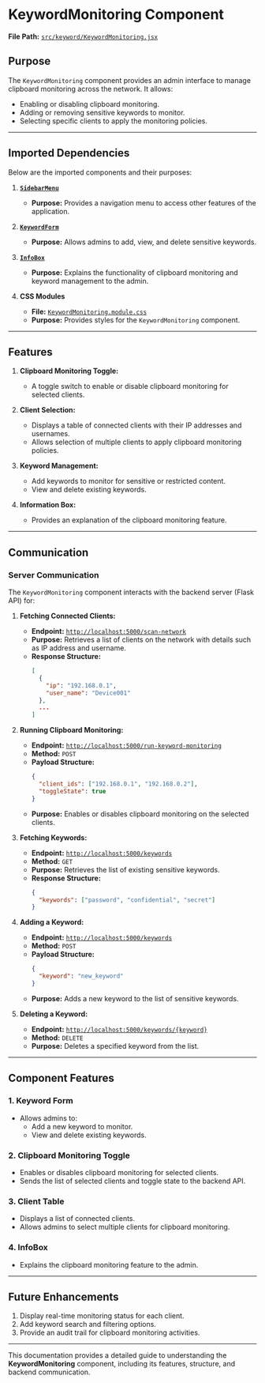 # KeywordMonitoring Component

**File Path:** [`src/keyword/KeywordMonitoring.jsx`](https://github.com/mrunmeumeu/DLP/blob/ADMIN_FRONTEND/src/keyword/KeywordMonitoring.jsx)

## **Purpose**
The `KeywordMonitoring` component provides an admin interface to manage clipboard monitoring across the network. It allows:
- Enabling or disabling clipboard monitoring.
- Adding or removing sensitive keywords to monitor.
- Selecting specific clients to apply the monitoring policies.

---

## **Imported Dependencies**
Below are the imported components and their purposes:

1. **[`SidebarMenu`](https://github.com/mrunmeumeu/DLP/blob/ADMIN_FRONTEND/src/keyword/SidebarMenu.jsx)**
   - **Purpose:** Provides a navigation menu to access other features of the application.

2. **[`KeywordForm`](https://github.com/mrunmeumeu/DLP/blob/ADMIN_FRONTEND/src/keyword/KeywordForm.jsx)**
   - **Purpose:** Allows admins to add, view, and delete sensitive keywords.

3. **[`InfoBox`](https://github.com/mrunmeumeu/DLP/blob/ADMIN_FRONTEND/src/keyword/InfoBox.jsx)**
   - **Purpose:** Explains the functionality of clipboard monitoring and keyword management to the admin.

4. **CSS Modules**
   - **File:** [`KeywordMonitoring.module.css`](https://github.com/mrunmeumeu/DLP/blob/ADMIN_FRONTEND/src/keyword/KeywordMonitoring.module.css)
   - **Purpose:** Provides styles for the `KeywordMonitoring` component.

---

## **Features**
1. **Clipboard Monitoring Toggle:**
   - A toggle switch to enable or disable clipboard monitoring for selected clients.

2. **Client Selection:**
   - Displays a table of connected clients with their IP addresses and usernames.
   - Allows selection of multiple clients to apply clipboard monitoring policies.

3. **Keyword Management:**
   - Add keywords to monitor for sensitive or restricted content.
   - View and delete existing keywords.

4. **Information Box:**
   - Provides an explanation of the clipboard monitoring feature.

---

## **Communication**

### **Server Communication**
The `KeywordMonitoring` component interacts with the backend server (Flask API) for:

1. **Fetching Connected Clients:**
   - **Endpoint:** [`http://localhost:5000/scan-network`](http://localhost:5000/scan-network)
   - **Purpose:** Retrieves a list of clients on the network with details such as IP address and username.
   - **Response Structure:**
     ```json
     [
       {
         "ip": "192.168.0.1",
         "user_name": "Device001"
       },
       ...
     ]
     ```

2. **Running Clipboard Monitoring:**
   - **Endpoint:** [`http://localhost:5000/run-keyword-monitoring`](http://localhost:5000/run-keyword-monitoring)
   - **Method:** `POST`
   - **Payload Structure:**
     ```json
     {
       "client_ids": ["192.168.0.1", "192.168.0.2"],
       "toggleState": true
     }
     ```
   - **Purpose:** Enables or disables clipboard monitoring on the selected clients.

3. **Fetching Keywords:**
   - **Endpoint:** [`http://localhost:5000/keywords`](http://localhost:5000/keywords)
   - **Method:** `GET`
   - **Purpose:** Retrieves the list of existing sensitive keywords.
   - **Response Structure:**
     ```json
     {
       "keywords": ["password", "confidential", "secret"]
     }
     ```

4. **Adding a Keyword:**
   - **Endpoint:** [`http://localhost:5000/keywords`](http://localhost:5000/keywords)
   - **Method:** `POST`
   - **Payload Structure:**
     ```json
     {
       "keyword": "new_keyword"
     }
     ```
   - **Purpose:** Adds a new keyword to the list of sensitive keywords.

5. **Deleting a Keyword:**
   - **Endpoint:** [`http://localhost:5000/keywords/{keyword}`](http://localhost:5000/keywords/{keyword})
   - **Method:** `DELETE`
   - **Purpose:** Deletes a specified keyword from the list.

---

## **Component Features**

### **1. Keyword Form**
- Allows admins to:
  - Add a new keyword to monitor.
  - View and delete existing keywords.

### **2. Clipboard Monitoring Toggle**
- Enables or disables clipboard monitoring for selected clients.
- Sends the list of selected clients and toggle state to the backend API.

### **3. Client Table**
- Displays a list of connected clients.
- Allows admins to select multiple clients for clipboard monitoring.

### **4. InfoBox**
- Explains the clipboard monitoring feature to the admin.

---

## **Future Enhancements**
1. Display real-time monitoring status for each client.
2. Add keyword search and filtering options.
3. Provide an audit trail for clipboard monitoring activities.

---

This documentation provides a detailed guide to understanding the **KeywordMonitoring** component, including its features, structure, and backend communication.
